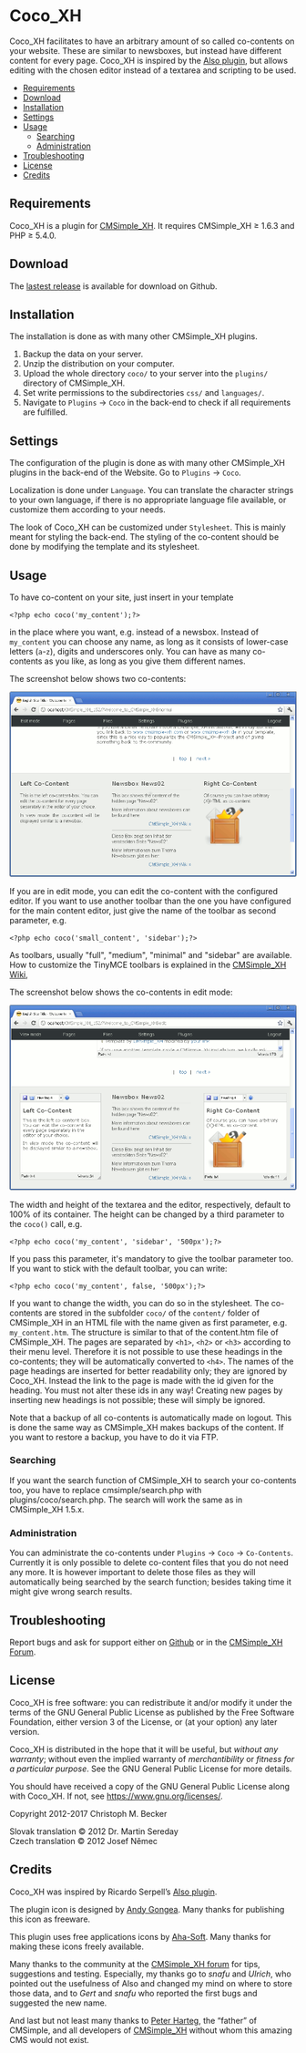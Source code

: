 # Coco_XH

Coco_XH facilitates to have an arbitrary amount of
so called co-contents on your website.
These are similar to newsboxes,
but instead have different content for every page.
Coco_XH is inspired by the
[Also plugin](http://cmsimplewiki-com.keil-portal.de/doku.php?id=plugins:also),
but allows editing with the chosen editor instead of a
textarea and scripting to be used.

- [Requirements](#requirements)
- [Download](#download)
- [Installation](#installation)
- [Settings](#settings)
- [Usage](#usage)
  - [Searching](#searching)
  - [Administration](#administration)
- [Troubleshooting](#troubleshooting)
- [License](#license)
- [Credits](#credits)

## Requirements

Coco_XH is a plugin for [CMSimple_XH](https://www.cmsimple-xh.org/).
It requires CMSimple_XH ≥ 1.6.3 and PHP ≥ 5.4.0.

## Download

The [lastest release](https://github.com/cmb69/coco_xh/releases/latest)
is available for download on Github.

## Installation

The installation is done as with many other CMSimple_XH plugins.

1. Backup the data on your server.
1. Unzip the distribution on your computer.
1. Upload the whole directory `coco/` to your server into
   the `plugins/` directory of CMSimple_XH.
1. Set write permissions to the subdirectories
   `css/` and `languages/`.
1. Navigate to `Plugins` → `Coco` in the back-end to check if
   all requirements are fulfilled.

## Settings

The configuration of the plugin is done as with many other CMSimple_XH
plugins in the back-end of the Website.
Go to `Plugins` → `Coco`.

Localization is done under `Language`.
You can translate the character strings to your own language,
if there is no appropriate language file available,
or customize them according to your needs.

The look of Coco_XH can be customized under `Stylesheet`.
This is mainly meant for styling the back-end.
The styling of the co-content should be done by
modifying the template and its stylesheet.

## Usage

To have co-content on your site, just insert in your template

    <?php echo coco('my_content');?>

in the place where you want, e.g. instead of a newsbox.
Instead of `my_content` you can choose any name,
as long as it consists of lower-case letters (`a`-`z`),
digits and underscores only.
You can have as many co-contents as you like,
as long as you give them different names.

The screenshot below shows two co-contents:

![View mode](https://github.com/cmb69/coco_xh/raw/master/help/view-mode.png)

If you are in edit mode, you can edit the co-content with the configured editor.
If you want to use another toolbar than the one
you have configured for the main content editor,
just give the name of the toolbar as second parameter, e.g.

    <?php echo coco('small_content', 'sidebar');?>

As toolbars, usually "full", "medium", "minimal" and "sidebar" are available.
How to customize the TinyMCE toolbars is explained in the
[CMSimple_XH Wiki](https://wiki.cmsimple-xh.org/doku.php/tinymce#customization),

The screenshot below shows the co-contents in edit mode:

![Edit mode](https://github.com/cmb69/coco_xh/raw/master/help/edit-mode.png)

The width and height of the textarea and the editor, respectively,
default to 100% of its container.
The height can be changed by a third parameter to the `coco()` call, e.g.

    <?php echo coco('my_content', 'sidebar', '500px');?>

If you pass this parameter, it's mandatory to give the toolbar parameter too.
If you want to stick with the default toolbar, you can write:

    <?php echo coco('my_content', false, '500px');?>

If you want to change the width, you can do so in the stylesheet.
The co-contents are stored in the subfolder `coco/` of the `content/` folder
of CMSimple_XH in an HTML file with the name given as first parameter,
e.g. `my_content.htm`.
The structure is similar to that of the content.htm file of CMSimple_XH.
The pages are separated by `<h1>`, `<h2>` or `<h3>` according to their menu level.
Therefore it is not possible to use these headings in the co-contents;
they will be automatically converted to `<h4>`.
The names of the page headings are inserted for better readability only;
they are ignored by Coco_XH.
Instead the link to the page is made with the id given for the heading.
You must not alter these ids in any way!
Creating new pages by inserting new headings is not possible;
these will simply be ignored.

Note that a backup of all co-contents is automatically made on logout.
This is done the same way as CMSimple_XH makes backups of the content.
If you want to restore a backup, you have to do it via FTP.

### Searching

If you want the search function of CMSimple_XH to search your co-contents too,
you have to replace cmsimple/search.php with plugins/coco/search.php.
The search will work the same as in CMSimple_XH 1.5.x.

### Administration

You can administrate the co-contents under `Plugins` → `Coco` → `Co-Contents`.
Currently it is only possible to delete co-content files that you
do not need any more.
It is however important to delete those files as they will
automatically being searched by the search function;
besides taking time it might give wrong search results.

## Troubleshooting

Report bugs and ask for support either on
[Github](https://github.com/cmb69/coco_xh/issues)
or in the [CMSimple\_XH Forum](https://cmsimpleforum.com/).

## License

Coco_XH is free software: you can redistribute it and/or modify
it under the terms of the GNU General Public License as published by
the Free Software Foundation, either version 3 of the License, or
(at your option) any later version.

Coco_XH is distributed in the hope that it will be useful,
but *without any warranty*; without even the implied warranty of
*merchantibility* or *fitness for a particular purpose*. See the
GNU General Public License for more details.

You should have received a copy of the GNU General Public License
along with Coco_XH.  If not, see <https://www.gnu.org/licenses/>.

Copyright 2012-2017 Christoph M. Becker

Slovak translation © 2012 Dr. Martin Sereday  
Czech translation © 2012 Josef Němec  

## Credits

Coco_XH was inspired by Ricardo Serpell’s
[Also plugin](https://cmsimplewiki-com.keil-portal.de/doku.php?id=plugins:also).

The plugin icon is designed by [Andy Gongea](https://gongea.com/).
Many thanks for publishing this icon as freeware.

This plugin uses free applications icons by
[Aha-Soft](https://www.aha-soft.com/).
Many thanks for making these icons freely available.

Many thanks to the community at the [CMSimple_XH forum](https://www.cmsimpleforum.com/)
for tips, suggestions and testing.
Especially, my thanks go to *snafu* and *Ulrich*, who pointed out the
usefulness of Also and changed my mind on where to store those data,
and to *Gert* and *snafu* who reported the first bugs and suggested the new name.

And last but not least many thanks to
[Peter Harteg](https://www.harteg.dk/), the “father” of CMSimple,
and all developers of [CMSimple_XH](https://www.cmsimple-xh.org/)
without whom this amazing CMS would not exist.
